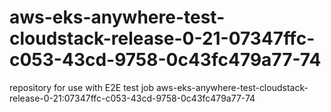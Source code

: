 # aws-eks-anywhere-test-cloudstack-release-0-21-07347ffc-c053-43cd-9758-0c43fc479a77-74
repository for use with E2E test job aws-eks-anywhere-test-cloudstack-release-0-21:07347ffc-c053-43cd-9758-0c43fc479a77-74

